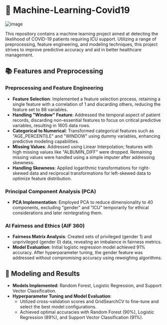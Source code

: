 # 🦠 Machine-Learning-Covid19
![image](https://github.com/user-attachments/assets/11755040-8136-483e-8aa3-13b361de662b)


This repository contains a machine learning project aimed at detecting the likelihood of COVID-19 patients requiring ICU support. Utilizing a range of preprocessing, feature engineering, and modeling techniques, this project strives to improve predictive accuracy and aid in better healthcare management.

## 📚 Features and Preprocessing

### Preprocessing and Feature Engineering

- **Feature Selection**: Implemented a feature selection process, retaining a single feature with a correlation of 1 and discarding others, reducing the feature set to 88 variables.
- **Handling "Window" Feature**: Addressed the temporal aspect of patient records, discarding non-essential features to focus on critical predictive variables, resulting in 1605 data rows.
- **Categorical to Numerical**: Transformed categorical features such as "AGE_PERCENTILE" and "WINDOW" using dummy variables, enhancing predictive modeling capabilities.
- **Missing Values**: Addressed using Linear Interpolation; features with high missing values like "ALBUMIN_DIFF" were dropped. Remaining missing values were handled using a simple imputer after addressing skewness.
- **Handling Skewness**: Applied logarithmic transformations for right-skewed data and reciprocal transformations for left-skewed data to optimize feature distribution.

### Principal Component Analysis (PCA)

- **PCA Implementation**: Employed PCA to reduce dimensionality to 40 components, excluding "gender" and "ICU" temporarily for ethical considerations and later reintegrating them.

### AI Fairness and Ethics (AIF 360)

- **Fairness Matrix Analysis**: Created sets of privileged (gender 1) and unprivileged (gender 0) data, revealing an imbalance in fairness metrics.
- **Model Evaluation**: Initial logistic regression model achieved 91% accuracy. After hyperparameter tuning, the gender feature was addressed without compromising accuracy using reweighing algorithms.

## 🤖 Modeling and Results

- **Models Implemented**: Random Forest, Logistic Regression, and Support Vector Classification.
- **Hyperparameter Tuning and Model Evaluation**:
  - Utilized cross-validation scores and GridSearchCV to fine-tune and select the best model configurations.
  - Achieved optimal accuracies with Random Forest (90%), Logistic Regression (89%), and Support Vector Classification (91%).


